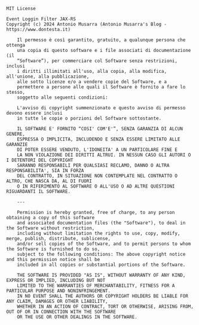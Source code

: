     MIT License

    Event Loggin Filter JAX-RS
    Copyright (c) 2024 Antonio Musarra (Antonio Musarra's Blog - https://www.dontesta.it)

        Il permesso è così garantito, gratuito, a qualunque persona che ottenga
        una copia di questo software e i file associati di documentazione (il
        “Software”), per commerciare col Software senza restrizioni, inclusi
        i diritti illimitati all'uso, alla copia, alla modifica, all'unione, alla pubblicazione,
        alle sotto licenze e/o a vendere copie del Software, e a
        permettere a persone alle quali il Software è fornito a fare lo stesso,
        soggetto alle seguenti condizioni:

        L'avviso di copyright summenzionato e questo avviso di permesso devono essere inclusi
        in tutte le copie o porzioni del Software sottostante.

        IL SOFTWARE E' FORNITO “COSI' COM'E'”, SENZA GARANZIA DI ALCUN GENERE,
        ESPRESSA O IMPLICITA, INCLUDENDO E SENZA ESSERE LIMITATO ALLE GARANZIE
        DI POTER ESSERE VENDUTO, L'IDONEITA' A UN PARTICOLARE FINE E
        LA NON VIOLAZIONE DEI DIRITTI ALTRUI. IN NESSUN CASO GLI AUTORI O I DETENTORI DEL COPYRIGHT
        SARANNO RESPONSABILI PER QUALSIASI RECLAMO, DANNO O ALTRA RESPONSABILITA', SIA IN FORZA
        DEL CONTRATTO, IN SITUAZIONE NON CONTEMPLATE NEL CONTRATTO O ALTRO, CHE NASCA DA, AL DI FUORI
        O IN RIFERIMENTO AL SOFTWARE O ALL'USO O AD ALTRE QUESTIONI RIGUARDANTI IL SOFTWARE.

        ---

        Permission is hereby granted, free of charge, to any person obtaining a copy of this software 
        and associated documentation files (the "Software"), to deal in the Software without restriction, 
        including without limitation the rights to use, copy, modify, merge, publish, distribute, sublicense, 
        and/or sell copies of the Software, and to permit persons to whom the Software is furnished to do so, 
        subject to the following conditions: The above copyright notice and this permission notice shall be 
        included in all copies or substantial portions of the Software.

        THE SOFTWARE IS PROVIDED "AS IS", WITHOUT WARRANTY OF ANY KIND, EXPRESS OR IMPLIED, INCLUDING BUT NOT 
        LIMITED TO THE WARRANTIES OF MERCHANTABILITY, FITNESS FOR A PARTICULAR PURPOSE AND NONINFRINGEMENT. 
        IN NO EVENT SHALL THE AUTHORS OR COPYRIGHT HOLDERS BE LIABLE FOR ANY CLAIM, DAMAGES OR OTHER LIABILITY,
        WHETHER IN AN ACTION OF CONTRACT, TORT OR OTHERWISE, ARISING FROM, OUT OF OR IN CONNECTION WITH THE SOFTWARE 
        OR THE USE OR OTHER DEALINGS IN THE SOFTWARE.
